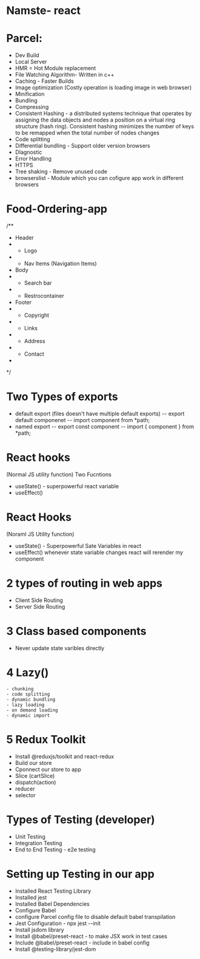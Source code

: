 # Namste- react

# Parcel:
- Dev  Build
- Local Server
- HMR = Hot Module replacement
- File Watching Algorithm- Written in c++
- Caching - Faster Builds
- Image optimization  (Costly operation is loading image in web browser)
- Minification
- Bundling
- Compressing 
- Consistent Hashing - a distributed systems technique that operates by assigning the data objects and nodes a position on a virtual ring structure (hash ring). Consistent hashing minimizes the number of keys to be remapped when the total number of nodes changes 
- Code splitting 
- Differential bundling - Support older version browsers
- DIagnostic
- Error Handling 
- HTTPS
- Tree shaking - Remove unused code
- browserslist - Module which you can cofigure app work in different browsers

# Food-Ordering-app

/**
 * Header
 * - Logo
 * - Nav Items (Navigation Items)
 * Body
 * - Search bar
 * - Restrocontainer
 * Footer
 * - Copyright
 * - Links
 * - Address
 * - Contact
 * 
 */

 # Two Types of exports

 - default export (files doesn't have multiple default exports)
  -- export default componenet
  -- import component from *path;
 - named export
  -- export const component
  -- import { component } from *path;


  # React hooks
  (Normal JS utility function)
  Two Fucntions
  - useState() - superpowerful react variable 
  - useEffect()

# React Hooks
 (Noraml JS Utility function)
  - useState() - Superpowerful Sate Variables in react
  - useEffect()
whenever state variable changes react will rerender my component
  
# 2 types of routing in web apps
  - Client Side Routing
  - Server Side Routing

# 3  Class based components 
  - Never update state varibles directly 

# 4 Lazy()
    - chunking
    - code splitting
    - dynamic bundling
    - lazy loading
    - on demand loading
    - dynamic import


# 5 Redux Toolkit
  - Install @reduxjs/toolkit and react-redux
  - Build our store
  - Cponnect our store to app
  - Slice (cartSlice)
  - dispatch(action)
  - reducer
  - selector

# Types of Testing (developer)
  - Unit Testing
  - Integration Testing
  - End to End Testing -  e2e testing 

# Setting up Testing in our app
  - Installed React Testing Library
  - Installed jest
  - Installed Babel Dependencies
  - Configure Babel
  - configure Parcel config file to disable default babel transpilation
  - Jest Configuration - npx jest --init
  - Install jsdom library
  - Install @babel/preset-react - to make JSX work in test cases
  - Include @babel/preset-react - include in babel config
  - Install @testing-library/jest-dom

